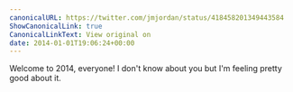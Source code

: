 ```yaml
---
canonicalURL: https://twitter.com/jmjordan/status/418458201349443584
ShowCanonicalLink: true
CanonicalLinkText: View original on
date: 2014-01-01T19:06:24+00:00
---
```

Welcome to 2014, everyone! I don't know about you but I'm feeling pretty good about it.